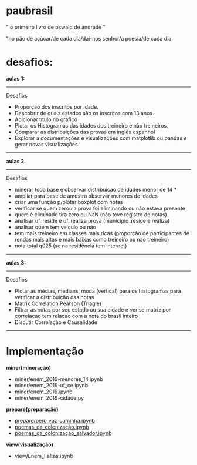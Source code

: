 # paubrasil

" o primeiro livro de oswald de andrade "  

"no pão de açúcar/de cada dia/dai-nos senhor/a poesia/de cada dia

# desafios:
<b> aulas 1: </b>
<hr />
Desafios
<ul>
   <li> Proporção dos inscritos por idade. </li>
   <li> Descobrir de quais estados são os inscritos com 13 anos. </li>
   <li> Adicionar título no gráfico </li>
   <li> Plotar os Histogramas das idades dos treineiro e não treineiros. </li>
   <li> Comparar as distribuições das provas em inglês espanhol </li>
   <li> Explorar a documentações e visualizações com matplotlib ou pandas e gerar novas visualizações. </li>
</ul>
<hr />
<b> aulas 2: </b>
<hr />
Desafios
<ul>
   <li> minerar toda base e observar distribuicao de idades menor de 14 *  </li>
   <li> ampliar para base de amostra observar menores de idades  </li>
   <li> criar uma função p/plotar boxplot com notas  </li>
   <li> verificar se quem zerou a prova foi eliminando ou não estava presente  </li>
   <li> quem é eliminado tira zero ou NaN (não teve registro de notas)</li>
   <li> analisar uf_reside e uf_realiza prova (municipio_reside e realiza)</li>
   <li> analisar quem tem veiculo ou não</li>
   <li> tem mais treineiro em classes mais ricas (proporção de participantes de rendas mais altas e mais baixas como treineiro ou nao treineiro)</li>
   <li> nota total q025 (se na residência tem internet)</li>
</ul>
<hr />
<b> aulas 3: </b>
<hr />
Desafios
<ul>
   <li> Plotar as médias, medians, moda (vertical) para os histogramas para verificar a distribuição das notas </li>
   <li> Matrix Correlation Pearson (Triagle) </li>
   <li> Filtrar as notas por seu estado ou sua cidade e ver se matriz por correlacao tem relacao com a nota do brasil inteiro  </li>
   <li> Discutir Correlação e Causalidade </li>
</ul>
<hr />

# Implementação   
<b> miner(mineração) </b> <br />   
<ul><li> miner/enem_2019-menores_14.ipynb
   </li>
   <li> miner/enem_2019-uf_ce.ipynb
   </li>
   <li> miner/enem_2019.ipynb
   </li>
   <li> miner/enem_2019-cidade.py
   </li>
</ul>

<b> prepare(preparação) </b> <br />   
<ul><li> <a href='https://github.com/mardoniofranca/paubrasil/blob/master/prepare/pero_vaz_caminha.ipynb'>
          prepare/pero_vaz_caminha.ipynb</a>
   </li>
   <li> <a href='https://github.com/mardoniofranca/paubrasil/blob/master/prepare/poemas_da_coloniza%C3%A7%C3%A3o.ipynb'>
      poemas_da_colonização.ipynb </a>
   </li>
   <li> <a href='https://github.com/mardoniofranca/paubrasil/blob/master/prepare/poemas_da_coloniza%C3%A7%C3%A3o_salvador.ipynb'>
      poemas_da_colonização_salvador.ipynb </a>
   </li>
</ul>
<b> view(visualização) </b> <br />   
<ul><li> view/Enem_Faltas.ipynb
   </li>
</ul>
